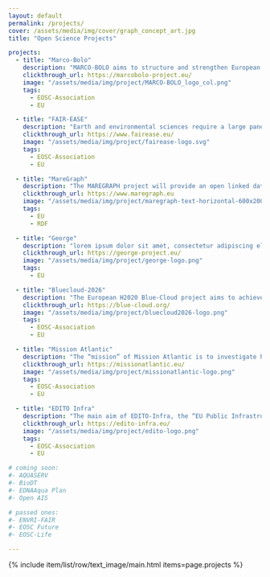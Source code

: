 ```yaml
---
layout: default
permalink: /projects/
cover: /assets/media/img/cover/graph_concept_art.jpg
title: "Open Science Projects"

projects:
  - title: "Marco-Bolo"
    description: "MARCO-BOLO aims to structure and strengthen European coastal and marine biodiversity observation capabilities, linking them to global efforts to understand and restore ocean health, hence ensuring that outputs respond to explicit stakeholder needs from policy, planning and industry. MBO will establish and engage with a Community of Practice to determine enduser needs with the aim of optimising marine data flows, knowledge uptake, and improving governance based on biodiversity observations."
    clickthrough_url: https://marcobolo-project.eu/
    image: "/assets/media/img/project/MARCO-BOLO_logo_col.png"
    tags:
      - EOSC-Association
      - EU

  - title: "FAIR-EASE"
    description: "Earth and environmental sciences require a large panel and volume of data from satellite, in-situ observations, models, omics experiments. Earth system domains are interconnected and even if interfaces between domains appear of primary importance for several studies with large societal impacts, such as climate change, agriculture and food, human safety and health, the present digital architecture is based essentially on distributed and domain-dependent data repositories inducing real difficulties for integrated uses of all the environmental data. To go beyond this state-of-the-art, the overall objective of FAIR-EASE is to customize and operate distributed and integrated services for observation and modelling of the Earth system, environment and biodiversity by improving the TRL of their different components implemented in close cooperation with user-communities, the European Open Science Cloud and research infrastructures in their design and sustainable availability."
    clickthrough_url: https://www.fairease.eu/
    image: "/assets/media/img/project/fairease-logo.svg"
    tags:
      - EOSC-Association
      - EU

  - title: "MareGraph"
    description: "The MAREGRAPH project will provide an open linked data production and publication of three high impact datasets in the marine domain (the World Register of Marine Species (WoRMS), Marine Regions and EurOBIS (the European Node of the international Ocean Biodiversity Information System) using state of the art technologies."
    clickthrough_url: https://www.maregraph.eu 
    image: "/assets/media/img/project/maregraph-text-horizontal-600x200.svg"
    tags:
      - EU
      - RDF

  - title: "George"
    description: "lorem ipsum dolor sit amet, consectetur adipiscing elit, sed do eiusmod tempor incididunt ut labore et dolore magna aliqua. Ut enim ad minim veniam, quis nostrud exercitation ullamco laboris"
    clickthrough_url: https://george-project.eu/
    image: "/assets/media/img/project/george-logo.png"
    tags:
      - EU

  - title: "Bluecloud-2026"
    description: "The European H2020 Blue-Cloud project aims to achieve a range of innovative services through a practical approach, demonstrating the potential of how the European Open Science Cloud (EOSC) can serve marine research and the blue economy. VLIZ is the initiator and partner in two 'Plankton demonstrators' and is also involved in this project as a data infrastructure (EurOBIS)."
    clickthrough_url: https://blue-cloud.org/
    image: "/assets/media/img/project/bluecloud2026-logo.png"
    tags:
      - EOSC-Association
      - EU

  - title: "Mission Atlantic"
    description: "The “mission” of Mission Atlantic is to investigate how multiple pressures within and across important sub-areas affect the resilience of the Atlantic Ocean to future climate and societal changes. The project will tackle this question by advancing knowledge on ecosystem processes as well as applying new observation technology and state-of-the-art predictive capacity to develop an operational regional and basin-scale Integrated Ecosystem Assessment (IEA)."
    clickthrough_url: https://missionatlantic.eu/
    image: "/assets/media/img/project/missionatlantic-logo.png"
    tags:
      - EOSC-Association
      - EU

  - title: "EDITO Infra"
    description: "The main aim of EDITO-Infra, the “EU Public Infrastructure for the European Digital Twin”, is to build the EU Public Infrastructure backbone for the European Digital Twin of the Ocean (DTO) by upgrading, combining and integrating key service components of the existing EU ocean observing, monitoring and data programmes Copernicus Marine Service (Copernicus Marine Service) and the European Marine Observation and Data Network (EMODnet) into a single digital framework."
    clickthrough_url: https://edito-infra.eu/
    image: "/assets/media/img/project/edito-logo.png"
    tags:
      - EOSC-Association
      - EU

# coming soon:
#- AQUASERV
#- BioDT
#- EDNAAqua Plan
#- Open AIS

# passed ones:
#- ENVRI-FAIR
#- EOSC Future
#- EOSC-Life

---
```


{% include item/list/row/text_image/main.html items=page.projects %}
